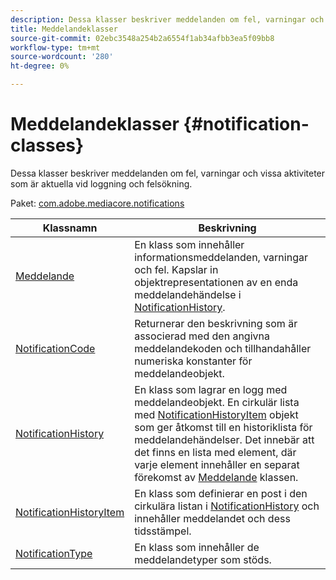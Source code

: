 ```yaml
---
description: Dessa klasser beskriver meddelanden om fel, varningar och vissa aktiviteter som är aktuella vid loggning och felsökning.
title: Meddelandeklasser
source-git-commit: 02ebc3548a254b2a6554f1ab34afbb3ea5f09bb8
workflow-type: tm+mt
source-wordcount: '280'
ht-degree: 0%

---
```


# Meddelandeklasser {#notification-classes}

Dessa klasser beskriver meddelanden om fel, varningar och vissa aktiviteter som är aktuella vid loggning och felsökning.

Paket: [com.adobe.mediacore.notifications](https://help.adobe.com/en_US/primetime/api/psdk/asdoc-dhls_1.4/com/adobe/mediacore/notifications/package-detail.html)

| Klassnamn | Beskrivning |
|---|---|
| [Meddelande](https://help.adobe.com/en_US/primetime/api/psdk/asdoc-dhls_1.4/com/adobe/mediacore/notifications/Notification.html) | En klass som innehåller informationsmeddelanden, varningar och fel. Kapslar in objektrepresentationen av en enda meddelandehändelse i [NotificationHistory](https://help.adobe.com/en_US/primetime/api/psdk/asdoc-dhls_1.4/com/adobe/mediacore/notifications/NotificationHistory.html). |
| [NotificationCode](https://help.adobe.com/en_US/primetime/api/psdk/asdoc-dhls_1.4/com/adobe/mediacore/notifications/NotificationCode.html) | Returnerar den beskrivning som är associerad med den angivna meddelandekoden och tillhandahåller numeriska konstanter för meddelandeobjekt. |
| [NotificationHistory](https://help.adobe.com/en_US/primetime/api/psdk/asdoc-dhls_1.4/com/adobe/mediacore/notifications/NotificationHistory.html) | En klass som lagrar en logg med meddelandeobjekt. En cirkulär lista med [NotificationHistoryItem](https://help.adobe.com/en_US/primetime/api/psdk/asdoc-dhls_1.4/com/adobe/mediacore/notifications/NotificationHistoryItem.html) objekt som ger åtkomst till en historiklista för meddelandehändelser. Det innebär att det finns en lista med element, där varje element innehåller en separat förekomst av [Meddelande](https://help.adobe.com/en_US/primetime/api/psdk/asdoc-dhls_1.4/com/adobe/mediacore/notifications/Notification.html) klassen. |
| [NotificationHistoryItem](https://help.adobe.com/en_US/primetime/api/psdk/asdoc-dhls_1.4/com/adobe/mediacore/notifications/NotificationHistoryItem.html) | En klass som definierar en post i den cirkulära listan i [NotificationHistory](https://help.adobe.com/en_US/primetime/api/psdk/asdoc-dhls_1.4/com/adobe/mediacore/notifications/NotificationHistory.html) och innehåller meddelandet och dess tidsstämpel. |
| [NotificationType](https://help.adobe.com/en_US/primetime/api/psdk/asdoc-dhls_1.4/com/adobe/mediacore/notifications/NotificationType.html) | En klass som innehåller de meddelandetyper som stöds. |
